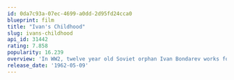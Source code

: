 ```yaml
---
id: 0da7c93a-07ec-4699-a0dd-2d95fd24cca0
blueprint: film
title: "Ivan's Childhood"
slug: ivans-childhood
api_id: 31442
rating: 7.858
popularity: 16.239
overview: 'In WW2, twelve year old Soviet orphan Ivan Bondarev works for the Soviet army as a scout behind the German lines and strikes a friendship with three sympathetic Soviet officers.'
release_date: '1962-05-09'
---
```

